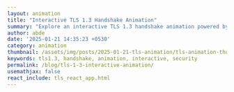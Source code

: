 ```yaml
---
layout: animation
title: "Interactive TLS 1.3 Handshake Animation"
summary: "Explore an interactive TLS 1.3 handshake animation powered by React and D3.js"
author: abde
date: '2025-01-21 14:35:23 +0530'
category: animation
thumbnail: /assets/img/posts/2025-01-21-tls-animation/tls-animation-thumbnail.jpeg
keywords: tls1.3, handshake, animation, interactive, security
permalink: /blog/tls-1-3-interactive-animation/
usemathjax: false
react_include: tls_react_app.html
---
```

